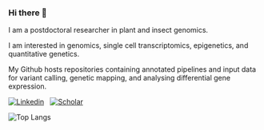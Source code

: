 ### Hi there 👋

I am a postdoctoral researcher in plant and insect genomics. 

I am interested in genomics, single cell transcriptomics, epigenetics, and quantitative genetics. 

My Github hosts repositories containing annotated pipelines and input data for variant calling, genetic mapping, and analysing differential gene expression.

[![Linkedin](https://img.shields.io/badge/LinkedIn-0077B5?style=for-the-badge&logo=linkedin&logoColor=white)](https://www.linkedin.com/in/arunkumar-ramesh-592558244/)
&nbsp;
[![Scholar](https://img.shields.io/badge/Google%20Scholar-4285F4.svg?style=for-the-badge&logo=Google-Scholar&logoColor=white)](https://scholar.google.at/citations?user=lacyaGQAAAAJ&hl)
&nbsp;


![Top Langs](https://github-readme-stats.vercel.app/api/top-langs/?username=arunkumarramesh&layout=compact)

<!--
**arunkumarramesh/arunkumarramesh** is a ✨ _special_ ✨ repository because its `README.md` (this file) appears on your GitHub profile.

Here are some ideas to get you started:

- 🔭 I’m currently working on ...
- 🌱 I’m currently learning ...
- 💬 Ask me about: Population genetics, genomics, variant calling, transcriptomics, epigenetics, genetic mapping, quantitative genetics
- 📫 How to reach me: ...
-->
